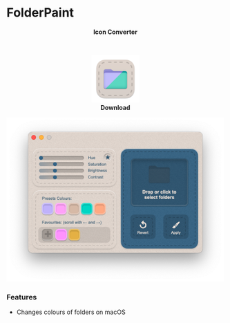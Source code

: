 # FolderPaint






<p align="center">
<b>Icon Converter</b>
</p>

<br/>


<p align="center">
  <img src="/Images/Icon.png" width = "110"><br/>
<b>Download</b>
</p>


<p align ="center">
<img src = "Images/Preview.png" width = "700">
</p>

### Features
- Changes colours of folders on macOS
<br/>



